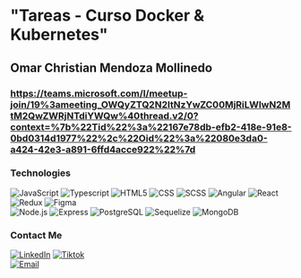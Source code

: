 <h1> "Tareas - Curso Docker & Kubernetes" </h1>
<h2>Omar Christian Mendoza Mollinedo</h2>

###  https://teams.microsoft.com/l/meetup-join/19%3ameeting_OWQyZTQ2N2ItNzYwZC00MjRiLWIwN2MtM2QwZWRjNTdiYWQw%40thread.v2/0?context=%7b%22Tid%22%3a%22167e78db-efb2-418e-91e8-0bd0314d1977%22%2c%22Oid%22%3a%22080e3da0-a424-42e3-a891-6ffd4acce922%22%7d

  
### Technologies
  ![JavaScript](https://img.shields.io/badge/-JavaScript-333333?style=flat&logo=javascript)
  ![Typescript](https://img.shields.io/badge/-Typescript-333333?style=flat&logo=typescript)
  ![HTML5](https://img.shields.io/badge/-HTML5-333333?style=flat&logo=HTML5)
  ![CSS](https://img.shields.io/badge/-CSS-333333?style=flat&logo=CSS3&logoColor=1572B6)
  ![SCSS](https://img.shields.io/badge/-SCSS-333333?style=flat&logo=SASS&logoColor=CE6B9E)
  ![Angular](https://img.shields.io/badge/-Angular-333333?style=flat&logo=angular)
  ![React](https://img.shields.io/badge/-React-333333?style=flat&logo=react)
  ![Redux](https://img.shields.io/badge/-Redux-333333?style=flat&logo=redux)
  ![Figma](https://img.shields.io/badge/-Figma-333333?style=flat&logo=figma)
  <br/>
  ![Node.js](https://img.shields.io/badge/-Node.js-333333?style=flat&logo=node.js)
  ![Express](https://img.shields.io/badge/-Express-333333?style=flat&logo=express)
  ![PostgreSQL](https://img.shields.io/badge/-PostgreSQL-333333?style=flat&logo=postgresql)
  ![Sequelize](https://img.shields.io/badge/-Sequelize-333333?style=flat&logo=sequelize)
  ![MongoDB](https://img.shields.io/badge/-MongoDB-333333?style=flat&logo=MongoDB)

### Contact Me
<a href="https://www.linkedin.com/in/omendoza/"><img alt="LinkedIn" src="https://img.shields.io/badge/LinkedIn-omendoza-blue?style=flat-square&logo=linkedin"></a>
<a href="https://www.tiktok.com/@omendoza007"><img alt="Tiktok" src="https://img.shields.io/badge/omendoza007-blue?style=flat-square&logo=tiktok"></a>  
<a href="christianmndz909@gmail.com"><img alt="Email" src="https://img.shields.io/badge/Gmail-christianmndz909@gmail.com-blue?style=flat-square&logo=gmail"></a>  


